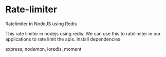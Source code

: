 # Rate-limiter
Ratelimiter in NodeJS using Redis

This rate limiter in nodejs using redis. We can use this to ratelimiter in our applications to rate limit the apis.
Install dependencies

express, nodemon, ioredis, moment
